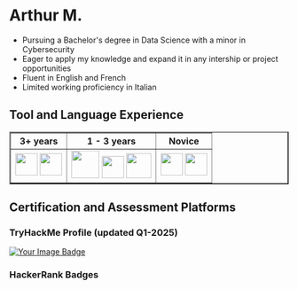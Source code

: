 <link href="style.css" rel="stylesheet"/>

<link rel="stylesheet" type='text/css' href="https://cdn.jsdelivr.net/gh/devicons/devicon@latest/devicon.min.css" />

# Arthur M. 
- Pursuing a Bachelor's degree in Data Science with a minor in Cybersecurity
- Eager to apply my knowledge and expand it in any intership or project opportunities
- Fluent in English and French
- Limited working proficiency in Italian

<div>

## Tool and Language Experience
<table border="2" width = "200px">
    <tr>
        <th scope="col"> 3+ years </th>
        <th scope="col"> 1 - 3 years </th>
        <th scope="col"> Novice </th>
    </tr>
    
<td>
<img 
    src="https://cdn3.iconfinder.com/data/icons/logos-and-brands-adobe/512/267_Python-256.png" 
    width = 40 
/>
<img 
    src="https://cdn.jsdelivr.net/gh/devicons/devicon@latest/icons/vscode/vscode-original.svg" 
    width=40
/>
</td>

<td>
<img 
    src="https://cdn.jsdelivr.net/gh/devicons/devicon@latest/icons/java/java-original-wordmark.svg"
    width=50
/>
<img 
    src="https://cdn.jsdelivr.net/gh/devicons/devicon@latest/icons/html5/html5-original.svg"
    width=40
/>
<img 
    src="https://cdn.jsdelivr.net/gh/devicons/devicon@latest/icons/bash/bash-original.svg"
    width=45
/>

</td>

<td>
<img 
    src="https://cdn.jsdelivr.net/gh/devicons/devicon@latest/icons/ssh/ssh-original-wordmark.svg"
    width=40
/>
<img 
    src="https://cdn.jsdelivr.net/gh/devicons/devicon@latest/icons/powershell/powershell-original.svg"
    width=40
/>
</td>


</table>


## Certification and Assessment Platforms

### TryHackMe Profile (updated Q1-2025)
<a href="https://tryhackme.com/p/ArMaHat314">
    <img src="https://tryhackme-badges.s3.amazonaws.com/ArMaHat314.png" alt="Your        Image Badge" width=/>
<a/>

### HackerRank Badges